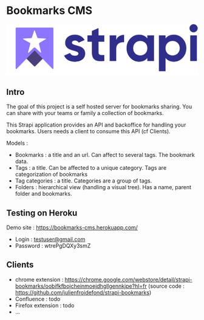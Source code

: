 # Bookmarks CMS

![screenshot](./admin/src/assets/images/logo_strapi.png)

## Intro

The goal of this project is a self hosted server for bookmarks sharing. You can share with your teams or family a collection of bookmarks.

This Strapi application provides an API and backoffice for handling your bookmarks. Users needs a client to consume this API (cf Clients).

Models :

- Bookmarks : a title and an url. Can affect to several tags. The bookmark data.
- Tags : a title. Can be affected to a unique category. Tags are categorization of bookmarks
- Tag categories : a title. Categories are a group of tags.
- Folders : hierarchical view (handling a visual tree). Has a name, parent folder and bookmarks.

## Testing on Heroku

Demo site : https://bookmarks-cms.herokuapp.com/

- Login : testuser@gmail.com
- Password : wtrePgDQXy3smZ

## Clients

- chrome extension : https://chrome.google.com/webstore/detail/strapi-bookmarks/oobifkfbojcheinmoejdhgllgennkjpe?hl=fr (source code : https://github.com/julienfroidefond/strapi-bookmarks)
- Confluence : todo
- Firefox extension : todo
- ...
